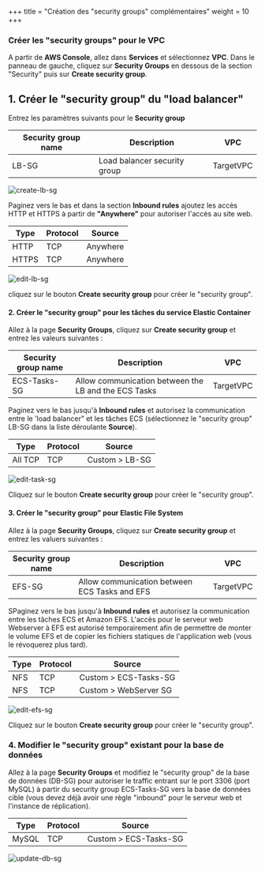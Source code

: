 +++
title = "Création des \"security groups\" complémentaires"
weight = 10
+++


### Créer les "security groups" pour le VPC

A partir de **AWS Console**, allez dans **Services** et sélectionnez **VPC**. Dans le panneau de gauche, cliquez sur **Security Groups** en dessous de la section "Security" puis sur **Create security group**.

## 1. Créer le "security group" du "load balancer"

Entrez les paramètres suivants pour le **Security group** 


| Security group name    | Description      								   | VPC            |
| ---------------------- | ---------------- |----------------------------------|
| LB-SG                  | Load balancer security group            | TargetVPC  |

![create-lb-sg](/ecs/create-lb-sg.png)

Paginez vers le bas et dans la section **Inbound rules** ajoutez les accès HTTP et HTTPS à partir de **"Anywhere"** pour autoriser l'accès au site web. 

| Type    | Protocol      								   | Source            |
| ---------------------- | ---------------- |----------------|
| HTTP                | TCP            | Anywhere   |
| HTTPS               | TCP            | Anywhere   |

![edit-lb-sg](/ecs/edit-lb-sg.png)

cliquez sur le bouton **Create security group** pour créer le "security group".

#### 2. Créer le "security group" pour les tâches du service Elastic Container

Allez à la page **Security Groups**, cliquez sur **Create security group** et entrez les valeurs suivantes :

| Security group name    | Description      								   | VPC            |
| ---------------------- | ---------------- |----------------------------------|
| ECS-Tasks-SG           | Allow communication between the LB and the ECS Tasks| TargetVPC  |

Paginez vers le bas jusqu'à **Inbound rules** et autorisez la communication entre le 'load balancer" et les tâches ECS (sélectionnez le "security group" LB-SG dans la liste déroulante **Source**).

| Type    | Protocol      								   | Source            |
| ---------------------- | ---------------- |----------------|
| All TCP                | TCP            | Custom > LB-SG   |

![edit-task-sg](/ecs/edit-task-sg.png)

Cliquez sur le bouton **Create security group** pour créer le "security group".

#### 3. Créer le "security group" pour  Elastic File System

Allez à la page **Security Groups**, cliquez sur  **Create security group** et entrez les valuers suivantes :

| Security group name    | Description      								   | VPC            |
| ---------------------- | ---------------- |----------------------------------|
| EFS-SG                 | Allow communication between ECS Tasks and EFS       | TargetVPC  |

SPaginez vers le bas jusqu'à **Inbound rules** et autorisez la communication entre les tâches ECS et Amazon EFS. L'accès pour le serveur web Webserver à EFS est autorisé temporairement afin de permettre de monter le volume EFS et de copier les fichiers statiques de l'application web (vous le révoquerez plus tard).

| Type    | Protocol      								   | Source            |
| ---------------------- | ---------------- |----------------|
| NFS                | TCP            | Custom > ECS-Tasks-SG  |
| NFS                | TCP    | Custom > WebServer SG  |

![edit-efs-sg](/ecs/edit-efs-sg.png)

Cliquez sur le bouton **Create security group** pour créer le "security group".

### 4. Modifier le "security group" existant pour la base de données

Allez à la page **Security Groups** et modifiez le "security group" de la base de données (DB-SG) pour autoriser le traffic entrant sur le port 3306 (port MySQL) à partir du security group ECS-Tasks-SG vers la base de données cible (vous devez déjà avoir une règle "inbound" pour le serveur web et l'instance de réplication).

| Type    | Protocol      								   | Source            |
| ---------------------- | ---------------- |----------------|
| MySQL                | TCP            | Custom > ECS-Tasks-SG   |


![update-db-sg](/ecs/update-db-sg.png)
